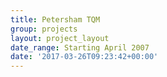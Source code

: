 ```yaml
---
title: Petersham TQM
group: projects
layout: project_layout
date_range: Starting April 2007
date: '2017-03-26T09:23:42+00:00'
---
```

